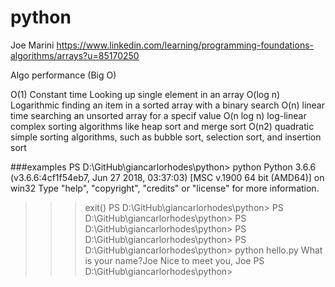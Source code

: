 # python
Joe Marini
https://www.linkedin.com/learning/programming-foundations-algorithms/arrays?u=85170250



Algo performance (Big O)

O(1)        Constant time           Looking up single element in an array
O(log n)    Logarithmic             finding an item in a sorted array with a binary search
O(n)        linear time             searching an unsorted array for a specif value
O(n log n)  log-linear              complex sorting algorithms like heap sort and merge sort
O(n2)       quadratic               simple sorting algorithms, such as bubble sort, selection sort, and insertion sort



###examples
PS D:\GitHub\giancarlorhodes\python> python
Python 3.6.6 (v3.6.6:4cf1f54eb7, Jun 27 2018, 03:37:03) [MSC v.1900 64 bit (AMD64)] on win32
Type "help", "copyright", "credits" or "license" for more information.
>>> exit()
PS D:\GitHub\giancarlorhodes\python>
PS D:\GitHub\giancarlorhodes\python>
PS D:\GitHub\giancarlorhodes\python>
PS D:\GitHub\giancarlorhodes\python> 
PS D:\GitHub\giancarlorhodes\python> python hello.py
What is your name?Joe
Nice to meet you, Joe
PS D:\GitHub\giancarlorhodes\python> 





